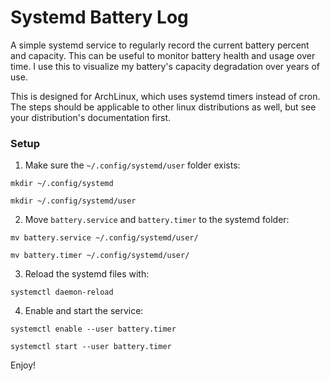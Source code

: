 # Systemd Battery Log

A simple systemd service to regularly record the current battery percent and capacity. This can be useful to monitor battery health and usage over time. I use this to visualize my battery's capacity degradation over years of use.

This is designed for ArchLinux, which uses systemd timers instead of cron. The steps should be applicable to other linux distributions as well, but see your distribution's documentation first.

### Setup

1. Make sure the `~/.config/systemd/user` folder exists:

`mkdir ~/.config/systemd`

`mkdir ~/.config/systemd/user`

2. Move `battery.service` and `battery.timer` to the systemd folder:

`mv battery.service ~/.config/systemd/user/`

`mv battery.timer ~/.config/systemd/user/`

3. Reload the systemd files with:

`systemctl daemon-reload`

4. Enable and start the service:

`systemctl enable --user battery.timer`

`systemctl start --user battery.timer`

Enjoy!
